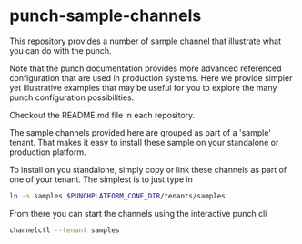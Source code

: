 # punch-sample-channels

This repository provides a number of sample channel
that illustrate what you can do with the punch. 

Note that the punch documentation provides more advanced referenced configuration
that are used in production systems. Here we provide simpler yet illustrative examples
that may be useful for you to explore the many punch configuration possibilities. 

Checkout the README.md file in each repository. 

The sample channels provided here are grouped as part of a 'sample' tenant. That makes it easy to
install these sample on your standalone or production platform. 

To install on you standalone, simply copy or link these channels as part of one of 
your tenant. The simplest is to just type in

```sh
ln -s samples $PUNCHPLATFORM_CONF_DIR/tenants/samples
```
From there you can start the channels using the interactive punch cli
```sh
channelctl --tenant samples
```
